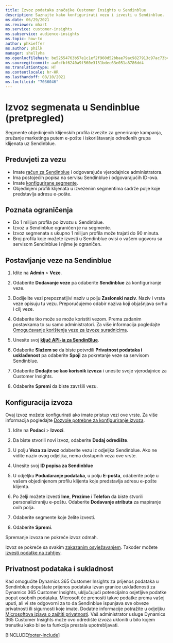 ```yaml
---
title: Izvoz podataka značajke Customer Insights u Sendinblue
description: Saznajte kako konfigurirati vezu i izvesti u Sendinblue.
ms.date: 06/29/2021
ms.reviewer: mhart
ms.service: customer-insights
ms.subservice: audience-insights
ms.topic: how-to
author: phkieffer
ms.author: philk
manager: shellyha
ms.openlocfilehash: be52554763b57e1c1ef2f960d52bbae79ac9827913c97ac73b429f66bbf4db37
ms.sourcegitcommit: aa0cfbf6240a9f560e3131bdec63e051a8786dd4
ms.translationtype: HT
ms.contentlocale: hr-HR
ms.lasthandoff: 08/10/2021
ms.locfileid: "7036046"
---
```

# <a name="export-segments-to-sendinblue-preview"></a>Izvoz segmenata u Sendinblue (pretpregled)

Segmente objedinjenih klijenskih profila izvezite za generiranje kampanja, pružanje marketinga putem e-pošte i iskorištavanje određenih grupa klijenata uz Sendinblue.

## <a name="prerequisites-for-connection"></a>Preduvjeti za vezu

-   Imate [račun za Sendinblue](https://www.sendinblue.com/) i odgovarajuće vjerodajnice administratora.
-   Ima postojećih popisa na servisu Sendinblue i odgovarajućih ID-ova.
-   Imate [konfigurirane segmente](segments.md).
-   Objedinjeni profili klijenata u izvezenim segmentima sadrže polje koje predstavlja adresu e-pošte.

## <a name="known-limitations"></a>Poznata ograničenja

- Do 1 milijun profila po izvozu u Sendinblue.
- Izvoz u Sendinblue ograničen je na segmente.
- Izvoz segmenata s ukupno 1 milijun profila može trajati do 90 minuta. 
- Broj profila koje možete izvesti u Sendinblue ovisi o vašem ugovoru sa servisom Sendinblue i njime je ograničen.

## <a name="set-up-connection-to-sendinblue"></a>Postavljanje veze na Sendinblue

1. Idite na **Admin** > **Veze**.

1. Odaberite **Dodavanje veze** pa odaberite **Sendinblue** za konfiguriranje veze.

1. Dodijelite vezi prepoznatljivi naziv u polju **Zaslonski naziv**. Naziv i vrsta veze opisuju tu vezu. Preporučujemo odabir naziva koji objašnjava svrhu i cilj veze.

1. Odaberite tko može se može koristiti vezom. Prema zadanim postavkama to su samo administratori. Za više informacija pogledajte [Omogućavanje korištenja veze za izvoze suradnicima](connections.md#allow-contributors-to-use-a-connection-for-exports).

1. Unesite svoj **[ključ API-ja za SendinBlue](https://developers.sendinblue.com/docs/getting-started#:~:text=Get%20your%20API%20key&text=You%20can%20create%20one%20from,your%20settings%20This%20API%20key)**.

1. Odaberite **Slažem se** da biste potvrdili **Privatnost podataka i usklađenost** pa odaberite **Spoji** za pokretanje veze sa servisom Sendinblue.

1. Odaberite **Dodajte se kao korisnik izvoza** i unesite svoje vjerodajnice za Customer Insights.

1. Odaberite **Spremi** da biste završili vezu.

## <a name="configure-an-export"></a>Konfiguracija izvoza

Ovaj izvoz možete konfigurirati ako imate pristup vezi ove vrste. Za više informacija pogledajte [Dozvole potrebne za konfiguriranje izvoza](export-destinations.md#set-up-a-new-export).

1. Idite na **Podaci** > **Izvozi**.

1. Da biste stvorili novi izvoz, odaberite **Dodaj odredište**.

1. U polju **Veza za izvoz** odaberite vezu iz odjeljka Sendinblue. Ako ne vidite naziv ovog odjeljka, nema dostupnih veza ove vrste.

1. Unesite svoj **ID popisa za Sendinblue** 

1. U odjeljku **Podudaranje podataka**, u polju **E-pošta**, odaberite polje u vašem objedinjenom profilu klijenta koje predstavlja adresu e-pošte klijenta. 

1. Po želji možete izvesti **Ime**, **Prezime** i **Telefon**  da biste stvorili personaliziraniju e-poštu. Odaberite **Dodavanje atributa** za mapiranje ovih polja.

1. Odaberite segmente koje želite izvesti. 

1. Odaberite **Spremi**.

Spremanje izvoza ne pokreće izvoz odmah.

Izvoz se pokreće sa svakim [zakazanim osvježavanjem](system.md#schedule-tab). Također možete [izvesti podatke na zahtjev](export-destinations.md#run-exports-on-demand). 


## <a name="data-privacy-and-compliance"></a>Privatnost podataka i sukladnost

Kad omogućite Dynamics 365 Customer Insights za prijenos podataka u Sendinblue dopuštate prijenos podataka izvan granice usklađenosti za Dynamics 365 Customer Insights, uključujući potencijalno osjetljive podatke poput osobnih podataka. Microsoft će prenositi takve podatke prema vašoj uputi, ali vi ste odgovorni za to da Sendinblue ispunjava sve obveze privatnosti ili sigurnosti koje imate. Dodatne informacije potražite u odjeljku [Microsoftova izjava o zaštiti privatnosti](https://go.microsoft.com/fwlink/?linkid=396732).
Vaš administrator usluge Dynamics 365 Customer Insights može ovo odredište izvoza ukloniti u bilo kojem trenutku kako bi se ta funkcija prestala upotrebljavati.


[!INCLUDE[footer-include](../includes/footer-banner.md)]
